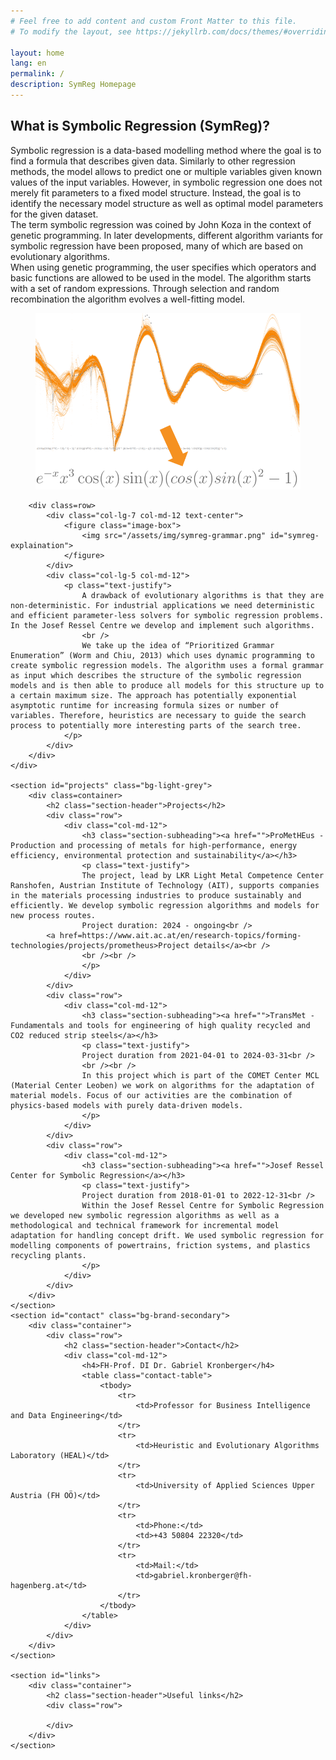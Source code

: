 ```yaml
---
# Feel free to add content and custom Front Matter to this file.
# To modify the layout, see https://jekyllrb.com/docs/themes/#overriding-theme-defaults

layout: home
lang: en
permalink: /
description: SymReg Homepage
---
```


<section id="info">
    <div class="container">
        <h2 class="section-header">What is Symbolic Regression (SymReg)?</h2>
        <div class=row>
            <div class="col-lg-5 col-md-12">
                <p class="text-justify">
                    Symbolic regression is a data-based modelling method where the goal is to find a formula that describes given data. Similarly to other regression methods, the model allows to predict one or multiple variables given known values of the input variables. However, in symbolic regression one does not merely fit parameters to a fixed model structure. Instead, the goal is to identify the necessary model structure as well as optimal model parameters for the given dataset.
                    <br/>
                    The term symbolic regression was coined by John Koza in the context of genetic programming. In later developments, different algorithm variants for symbolic regression have been proposed, many of which are based on evolutionary algorithms.<br />
                    When using genetic programming, the user specifies which operators and basic functions are allowed to be used in the model. The algorithm starts with a set of random expressions. Through selection and random recombination the algorithm evolves a well-fitting model.
                </p>
            </div>
            <div class="col-lg-7 col-md-12 text-center">
                <figure class="image-box">
                    <img src="/assets/img/symreg-explaination.png" id="symreg-explaination">
                </figure>
            </div>
        </div>

        <div class=row>
            <div class="col-lg-7 col-md-12 text-center">
                <figure class="image-box">
                    <img src="/assets/img/symreg-grammar.png" id="symreg-explaination">
                </figure>
            </div>
            <div class="col-lg-5 col-md-12">
                <p class="text-justify">
                    A drawback of evolutionary algorithms is that they are non-deterministic. For industrial applications we need deterministic and efficient parameter-less solvers for symbolic regression problems. In the Josef Ressel Centre we develop and implement such algorithms.
                    <br />
                    We take up the idea of “Prioritized Grammar Enumeration” (Worm and Chiu, 2013) which uses dynamic programming to create symbolic regression models. The algorithm uses a formal grammar as input which describes the structure of the symbolic regression models and is then able to produce all models for this structure up to a certain maximum size. The approach has potentially exponential asymptotic runtime for increasing formula sizes or number of variables. Therefore, heuristics are necessary to guide the search process to potentially more interesting parts of the search tree.
                </p>
            </div>
        </div>
    </div>

    <section id="projects" class="bg-light-grey">
        <div class=container>
            <h2 class="section-header">Projects</h2>
            <div class="row">
                <div class="col-md-12">
                    <h3 class="section-subheading"><a href="">ProMetHEus - Production and processing of metals for high-performance, energy efficiency, environmental protection and sustainability</a></h3>
                    <p class="text-justify">
                    The project, lead by LKR Light Metal Competence Center Ranshofen, Austrian Institute of Technology (AIT), supports companies in the materials processing industries to produce sustainably and efficiently. We develop symbolic regression algorithms and models for new process routes.
                    Project duration: 2024 - ongoing<br />
		    <a href=https://www.ait.ac.at/en/research-topics/forming-technologies/projects/prometheus>Project details</a><br />
                    <br /><br />
                    </p>
                </div>
            </div>
            <div class="row">
                <div class="col-md-12">
                    <h3 class="section-subheading"><a href="">TransMet - Fundamentals and tools for engineering of high quality recycled and CO2 reduced strip steels</a></h3>
                    <p class="text-justify">
                    Project duration from 2021-04-01 to 2024-03-31<br />
                    <br /><br />
                    In this project which is part of the COMET Center MCL (Material Center Leoben) we work on algorithms for the adaptation of material models. Focus of our activities are the combination of physics-based models with purely data-driven models.
                    </p>
                </div>
            </div>
            <div class="row">
                <div class="col-md-12">
                    <h3 class="section-subheading"><a href="">Josef Ressel Center for Symbolic Regression</a></h3>
                    <p class="text-justify">
                    Project duration from 2018-01-01 to 2022-12-31<br />
                    Within the Josef Ressel Centre for Symbolic Regression we developed new symbolic regression algorithms as well as a methodological and technical framework for incremental model adaptation for handling concept drift. We used symbolic regression for modelling components of powertrains, friction systems, and plastics recycling plants.
                    </p>
                </div>
            </div>
        </div>
    </section>
    <section id="contact" class="bg-brand-secondary">
        <div class="container">
            <div class="row">
                <h2 class="section-header">Contact</h2>
                <div class="col-md-12">
                    <h4>FH-Prof. DI Dr. Gabriel Kronberger</h4>
                    <table class="contact-table">
                        <tbody>
                            <tr>
                                <td>Professor for Business Intelligence and Data Engineering</td>
                            </tr>
                            <tr>
                                <td>Heuristic and Evolutionary Algorithms Laboratory (HEAL)</td>
                            </tr>
                            <tr>
                                <td>University of Applied Sciences Upper Austria (FH OÖ)</td>
                            </tr>
                            <tr>
                                <td>Phone:</td>
                                <td>+43 50804 22320</td>
                            </tr>
                            <tr>
                                <td>Mail:</td>
                                <td>gabriel.kronberger@fh-hagenberg.at</td>
                            </tr>
                        </tbody>
                    </table>
                </div>
            </div>
        </div>
    </section>

    <section id="links">
        <div class="container">
            <h2 class="section-header">Useful links</h2>
            <div class="row">

            </div>
        </div>
    </section>
</section>
